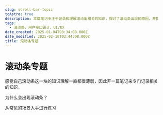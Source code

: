 ```yaml
---
slug: scroll-bar-topic
toAstro: true
description: 本篇笔记专注于记录和理解滚动条相关的知识，探讨了滚动条出现的原因，并提供了从常见场景入手的练习方法，旨在加强作者对滚动条知识的掌握。
tags:
  - 滚动条，用户接口设计，UI/UX
date_created: 2025-01-04T03:34:08.000Z
date_modified: 2025-02-19T03:44:08.000Z
title: 滚动条专题
---
```


# 滚动条专题

感觉自己滚动条这一块的知识理解一直都很薄弱，因此开一篇笔记来专门记录相关的知识。

为什么会出现滚动条？

从常见的场景入手进行练习
